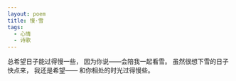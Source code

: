 ```yaml
---
layout: poem
title: 慢·雪
tags:
  - 心情
  - 诗歌
---
```

总希望日子能过得慢一些，
因为你说——会陪我一起看雪。
虽然很想下雪的日子快点来，
我还是希望——
和你相处的时光过得慢些。
